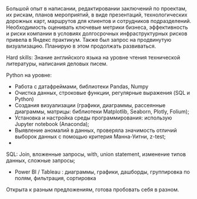Большой опыт в написании, редактировании заключений по проектам, их рискам, планов мероприятий, в виде презентаций, технологических дорожных карт, маршрутов для клиентов и сотрудников подразделений.
Необходимость оценивать ключевые метрики бизнеса, эффективность и риски компании в условиях долгосрочных инфраструктурных рисков привела в Яндекс практикум. Также был запрос на продвинутую визуализацию. Планирую в этом продолжать развиваться.

Hard skills:
Знание английского языка на уровне чтения технической литературы, написания деловых писем.

Python на уровне:
- Работа с датафреймами, библиотеки Pandas, Numpy
- Очистка данных, строковые функции, регулярные выражения (SQL и Python)
- Создания визуализации (графики, диаграммы, рассеянные диаграммы, матрицы: библиотеки Matplotlib, Seaborn, Plotly, Folium);
- Установка и настройка среды программирования: использую Jupyter notebook (Anaconda);
- Выявление аномалий в данных, проверяла значимость отличий выборок данных с помощью критерия Манна-Уитни, z-test;
- 
SQL: Join, вложенные запросы, with, union statement, изменение типов данных, сложные запросы;
- Power BI / Tableau :
диаграммы, графики, дашборды, группировка по полям, фильтрация, сортировка

Открыта к разным предложениям, готова пробовать себя в разном.
